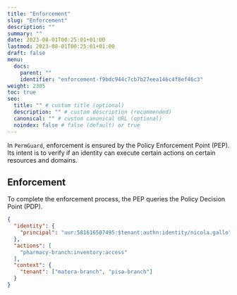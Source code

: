 ```yaml
---
title: "Enforcement"
slug: "Enforcement"
description: ""
summary: ""
date: 2023-08-01T00:25:01+01:00
lastmod: 2023-08-01T00:25:01+01:00
draft: false
menu:
  docs:
    parent: ""
    identifier: "enforcement-f9bdc944c7cb7b27eea146c4f8ef46c3"
weight: 2305
toc: true
seo:
  title: "" # custom title (optional)
  description: "" # custom description (recommended)
  canonical: "" # custom canonical URL (optional)
  noindex: false # false (default) or true
---
```

In `PermGuard`, enforcement is ensured by the Policy Enforcement Point (PEP). Its intent is to verify if an identity can execute certain actions on certain resources and domains.

## Enforcement

To complete the enforcement process, the PEP queries the Policy Decision Point (PDP).

```json
{
  "identity": {
    "principal": "uur:581616507495:$tenant:authn:identity/nicola.gallo"
  },
  "actions": [
    "pharmacy-branch:inventory:access"
  ],
  "context": {
    "tenant": ["matera-branch", "pisa-branch"]
  }
}
```

